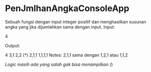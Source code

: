 # PenJmlhanAngkaConsoleApp

Sebuah fungsi dengan input integer positif dan menghasilkan susunan angka yang jika dijumlahkan sama dengan input.
Input:

4

Output:

4
3,1
2,2
(*) 2,1,1
1,1,1,1
Notes: 2,1,1 sama dengan 1,2,1 atau 1,1,2

*Logic masih ada yang salah gak bisa menampilkan (*) 
